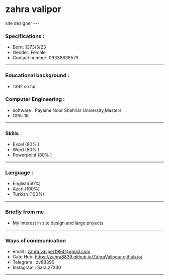 <h1>zahra valipor</h1>
site designer
---

### Specifications :
+ Born: 1373/5/23
+ Gender: Female 
+ Contact number: 09336836579

---
### Educational background : 

+ 1392 so far 

### Computer Engineering :

+ software ، Payame Noor Shahriar University,Masters
+ GPA: 16


---
### Skills


+ Excel (80% )
+ Word  (80% )
+ Powerpoint (80% )

---
### Language :

+ English(50%)
+ Azeri (100%)
+ Turkish (100%)

---
### Briefly from me

+ My interest in site design and large projects 

---
### Ways of communication

+ email : zahra.valipor1994@gmail.com
+ Gate Hub: https://zahra8839.github.io/ZahraValipour.github.io/
+ Telegram : zv88390
+ Instagram : Sara.z7230

---
